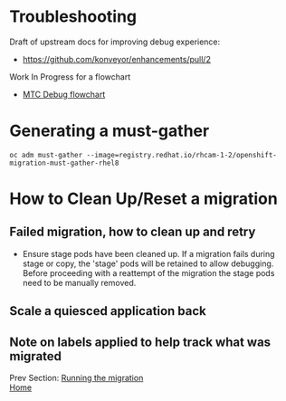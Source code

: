 # Troubleshooting

Draft of upstream docs for improving debug experience:
* https://github.com/konveyor/enhancements/pull/2

Work In Progress for a flowchart
* [MTC Debug flowchart](https://app.lucidchart.com/documents/view/d0907ce1-ccf1-4226-86eb-e5332f9d42a4/0_0)

# Generating a must-gather
`oc adm must-gather --image=registry.redhat.io/rhcam-1-2/openshift-migration-must-gather-rhel8`

# How to Clean Up/Reset a migration
## Failed migration, how to clean up and retry
* Ensure stage pods have been cleaned up.  If a migration fails during stage or copy, the 'stage' pods will be retained to allow debugging.  Before proceeding with a reattempt of the migration the stage pods need to be manually removed.

## Scale a quiesced application back

## Note on labels applied to help track what was migrated

Prev Section: [Running the migration](./running-the-migration.md)<br>
[Home](./README.md)
